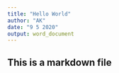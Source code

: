 ```yaml
---
title: "Hello World"
author: "AK"
date: "9 5 2020"
output: word_document
---
```


## This is a markdown file
